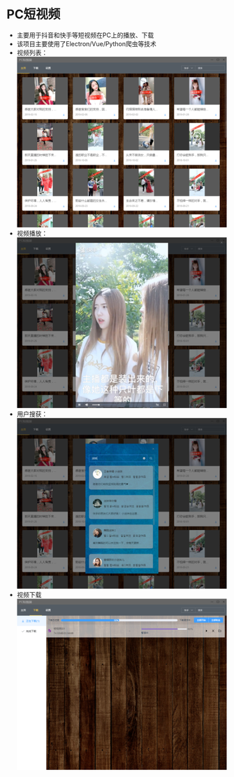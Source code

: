 # PC短视频

+ 主要用于抖音和快手等短视频在PC上的播放、下载
+ 该项目主要使用了Electron/Vue/Python爬虫等技术
+ 视频列表：
![视频列表](./public/snapshot/1.png)
+ 视频播放：
![视频播放](./public/snapshot/2.png)
+ 用户搜获：
![用户搜索](./public/snapshot/3.png)
+ 视频下载
![视频下载](./public/snapshot/4.png)
